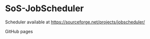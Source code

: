 SoS-JobScheduler
================

Scheduler available at https://sourceforge.net/projects/jobscheduler/

GitHub pages
